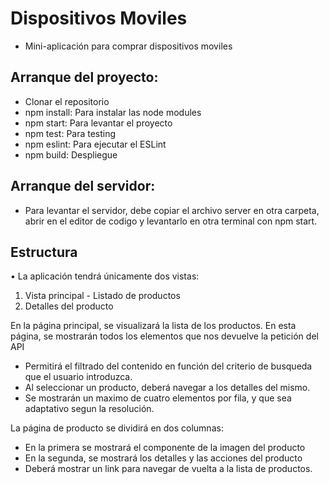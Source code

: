 
# Dispositivos Moviles

- Mini-aplicación para comprar dispositivos moviles

## Arranque del proyecto:

- Clonar el repositorio
- npm install: Para instalar las node modules
- npm start: Para levantar el proyecto
- npm test: Para testing
- npm eslint: Para ejecutar el ESLint
- npm build: Despliegue

## Arranque del servidor:

- Para levantar el servidor, debe copiar el archivo server en otra carpeta, abrir en el editor de codigo y levantarlo en otra terminal con npm start.

## Estructura

• La aplicación tendrá únicamente dos vistas:

1. Vista principal - Listado de productos
2. Detalles del producto

En la página principal, se visualizará la lista de los productos. 
En esta página, se mostrarán todos los elementos que nos devuelve la petición del API
- Permitirá el filtrado del contenido en función del criterio de busqueda que el usuario
introduzca.
- Al seleccionar un producto, deberá navegar a los detalles del mismo.
- Se mostrarán un maximo de cuatro elementos por fila, y que sea adaptativo segun la resolución.

La página de producto se dividirá en dos columnas:
- En la primera se mostrará el componente de la imagen del producto
- En la segunda, se mostrará los detalles y las acciones del producto
- Deberá mostrar un link para navegar de vuelta a la lista de productos.


